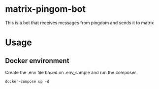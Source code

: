 # matrix-pingom-bot

This is a bot that receives messages from pingdom and sends it to matrix

# Usage
Docker environment
------------------
Create the .env file based on .env_sample and run the composer
```
docker-compose up -d
```
